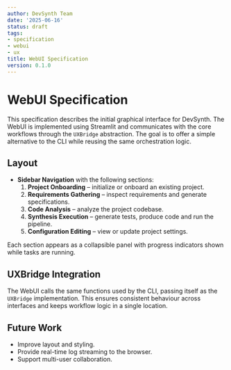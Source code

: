 ```yaml
---
author: DevSynth Team
date: '2025-06-16'
status: draft
tags:
- specification
- webui
- ux
title: WebUI Specification
version: 0.1.0
---
```


# WebUI Specification

This specification describes the initial graphical interface for
DevSynth. The WebUI is implemented using Streamlit and communicates
with the core workflows through the `UXBridge` abstraction. The goal is
to offer a simple alternative to the CLI while reusing the same
orchestration logic.

## Layout

- **Sidebar Navigation** with the following sections:
  1. **Project Onboarding** – initialize or onboard an existing project.
  2. **Requirements Gathering** – inspect requirements and generate
     specifications.
  3. **Code Analysis** – analyze the project codebase.
  4. **Synthesis Execution** – generate tests, produce code and run the
     pipeline.
  5. **Configuration Editing** – view or update project settings.

Each section appears as a collapsible panel with progress indicators
shown while tasks are running.

## UXBridge Integration

The WebUI calls the same functions used by the CLI, passing itself as
the `UXBridge` implementation. This ensures consistent behaviour across
interfaces and keeps workflow logic in a single location.

## Future Work

- Improve layout and styling.
- Provide real-time log streaming to the browser.
- Support multi-user collaboration.
